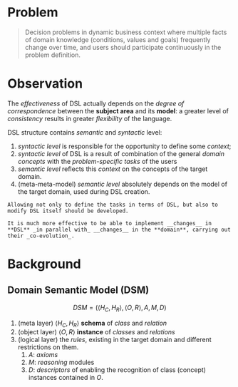 # Problem

> Decision problems in dynamic business context where multiple facts of domain knowledge (conditions, values and goals) frequently change over time, and users should participate continuously in the problem definition.


# Observation

The _effectiveness_ of DSL actually depends on the _degree of correspondence_ between the **subject area** and its **model**: a greater level of _consistency_ results in greater _flexibility_ of the language.

DSL structure contains _semantic_ and _syntactic_ level:
1. _syntactic level_ is responsible for the opportunity to define some _context_;
2. _syntactic level_ of DSL is a result of combination of the general _domain concepts_ with the _problem-specific tasks_ of the users
3. _semantic level_ reflects this _context_ on the concepts of the target domain.
4. (meta-meta-model) _semantic level_ absolutely depends on the model of the target domain, used during DSL creation. 

```ad-note
Allowing not only to define the tasks in terms of DSL, but also to modify DSL itself should be developed.

It is much more effective to be able to implement __changes__ in **DSL** _in parallel with_ __changes__ in the **domain**, carrying out their _co-evolution_.
```

# Background

## Domain Semantic Model (DSM)

$$
DSM = (\langle H_C, H_R \rangle, \langle O, R \rangle, A, M, D )
$$
1. (meta layer) $\langle H_C, H_R \rangle$ **schema** of _class_ and _relation_
2. (object layer) $\langle O, R \rangle$ **instance** of *classes* and *relations*
3. (logical layer) the _rules_, existing in the target domain and different restrictions on them.
    1. $A$: _axioms_ 
    2. $M$: _reasoning_ modules
    3. $D$: _descriptors_ of enabling the recognition of class (concept) instances contained in $O$.